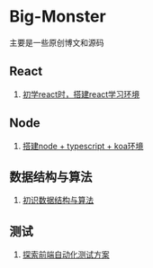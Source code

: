 # Big-Monster
主要是一些原创博文和源码

## React
1. [初学react时，搭建react学习环境](https://github.com/StarShi/Big-Monster/blob/master/blog/%E6%90%AD%E5%BB%BAreact%E5%AD%A6%E4%B9%A0%E7%8E%AF%E5%A2%83.md)

## Node

1. [搭建node + typescript + koa环境](https://github.com/StarShi/Big-Monster/blob/master/blog/%E6%90%AD%E5%BB%BAkoa%2Btypescript%E7%8E%AF%E5%A2%83.md)

## 数据结构与算法

1. [初识数据结构与算法](https://github.com/StarShi/Big-Monster/blob/master/blog/%E6%95%B0%E6%8D%AE%E7%BB%93%E6%9E%84%E4%B8%8E%E7%AE%97%E6%B3%95.md)

## 测试
1. [探索前端自动化测试方案](https://github.com/StarShi/Big-Monster/blob/master/blog/%E6%8E%A2%E7%B4%A2%E5%89%8D%E7%AB%AF%E8%87%AA%E5%8A%A8%E5%8C%96%E6%B5%8B%E8%AF%95%E6%96%B9%E6%A1%88.md)
